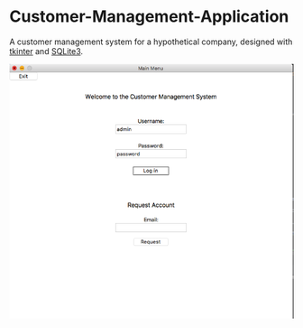 # Customer-Management-Application
A customer management system for a hypothetical company, designed with [tkinter](https://docs.python.org/3/library/tkinter.html) and [SQLite3](https://www.sqlite.org/index.html).

![](https://github.com/SirsarcasticD/Customer-Management-Application/blob/master/app/lib/Images/main_menu.png)
